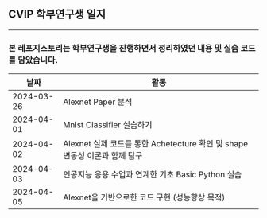 ## CVIP 학부연구생 일지
---
### 본 레포지스토리는 학부연구생을 진행하면서 정리하였던 내용 및 실습 코드를 담았습니다.

| 날짜        | 활동                                |
|-------------|-------------------------------------|
| 2024-03-26  | Alexnet Paper 분석                 |
| 2024-04-01  | Mnist Classifier 실습하기          |
| 2024-04-02  | Alexnet 실제 코드를 통한 Achetecture 확인 및 shape 변동성 이론과 함께 탐구 |
| 2024-04-03  | 인공지능 응용 수업과 연계한 기초 Basic Python 실습 |
| 2024-04-05  | Alexnet을 기반으로한 코드 구현 (성능향상 목적) |
